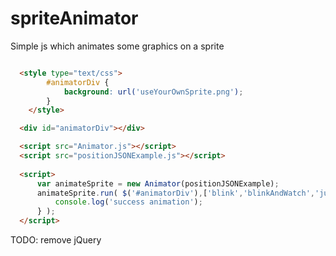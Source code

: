 spriteAnimator
==============

Simple js which animates some graphics on a sprite

``` html 

  <style type="text/css"> 
        #animatorDiv { 
            background: url('useYourOwnSprite.png');  
        } 
    </style>

  <div id="animatorDiv"></div>

  <script src="Animator.js"></script>
  <script src="positionJSONExample.js"></script>
  
  <script>
      var animateSprite = new Animator(positionJSONExample);
      animateSprite.run( $('#animatorDiv'),['blink','blinkAndWatch','jump','win'],function(){
          console.log('success animation');
      } );
  </script>
```

TODO: remove jQuery 
